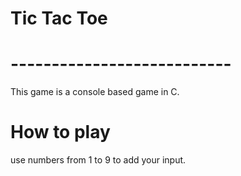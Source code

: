 # Tic Tac Toe
# ---------------------------

This game is a console based game in C.

How to play
========================

use numbers from 1 to 9 to add your input.

